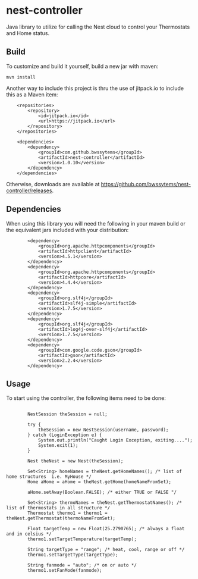 # nest-controller
Java library to utilize for calling the Nest cloud to control your Thermostats and Home status.
## Build
To customize and build it yourself, build a new jar with maven:  
```
mvn install
```
Another way to include this project is thru the use of jitpack.io to include this as a Maven item:
```
	<repositories>
		<repository>
	    	<id>jitpack.io</id>
		    <url>https://jitpack.io</url>
		</repository>
	</repositories>

	<dependencies>
		<dependency>
		    <groupId>com.github.bwssytems</groupId>
		    <artifactId>nest-controller</artifactId>
		    <version>1.0.10</version>
		</dependency>
	</dependencies>
```
Otherwise, downloads are available at https://github.com/bwssytems/nest-controller/releases.
## Dependencies
When using this library you will need the following in your maven build or the equivalent jars included with your distribution:
```
		<dependency>
			<groupId>org.apache.httpcomponents</groupId>
			<artifactId>httpclient</artifactId>
			<version>4.5.1</version>
		</dependency>
		<dependency>
			<groupId>org.apache.httpcomponents</groupId>
			<artifactId>httpcore</artifactId>
			<version>4.4.4</version>
		</dependency>
        <dependency>
            <groupId>org.slf4j</groupId>
            <artifactId>slf4j-simple</artifactId>
            <version>1.7.5</version>
        </dependency>
        <dependency>
            <groupId>org.slf4j</groupId>
            <artifactId>log4j-over-slf4j</artifactId>
            <version>1.7.5</version>
        </dependency>
        <dependency>
            <groupId>com.google.code.gson</groupId>
            <artifactId>gson</artifactId>
            <version>2.2.4</version>
        </dependency>
```
## Usage
To start using the controller, the following items need to be done:
```

		NestSession theSession = null;

		try {
			theSession = new NestSession(username, password);
		} catch (LoginException e) {
			System.out.println("Caught Login Exception, exiting....");
			System.exit(1);
		}

		Nest theNest = new Nest(theSession);

		Set<String> homeNames = theNest.getHomeNames(); /* list of home structures  i.e. MyHouse */
		Home aHome = aHome = theNest.getHome(homeNameFromSet);

		aHome.setAway(Boolean.FALSE); /* either TRUE or FALSE "/

		Set<String> thermoNames = theNest.getThermostatNames(); /* list of thermostats in all structure */
		Thermostat thermo1 = thermo1 = theNest.getThermostat(thermoNameFromSet);

		Float targetTemp = new Float(25.2790765); /* always a float and in celsius */
		thermo1.setTargetTemperature(targetTemp);

		String targetType = "range"; /* heat, cool, range or off */
		thermo1.setTargetType(targetType);

		String fanmode = "auto"; /* on or auto */
		thermo1.setFanMode(fanmode);
```